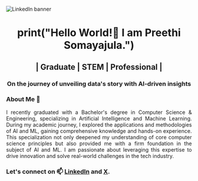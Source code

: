 ![LinkedIn banner](https://github.com/SnPreethi/SnPreethi/assets/170320349/525fc1fb-9e0c-408a-834c-5502630f01cf)

<h1 align="center">print("Hello World!👋 I am Preethi Somayajula.")</h1>
<h2 align="center">| Graduate | STEM | Professional |</h2>
<h3 align="center">On the journey of unveiling data's story with AI-driven insights</h3>

### About Me 💬
<p align="justify">I recently graduated with a Bachelor's degree in Computer Science & Engineering, specializing in Artificial Intelligence and Machine Learning. During my academic journey, I explored the applications and methodologies of AI and ML, gaining comprehensive knowledge and hands-on experience. This specialization not only deepened my understanding of core computer science principles but also provided me with a firm foundation in the subject of AI and ML. I am passionate about leveraging this expertise to drive innovation and solve real-world challenges in the tech industry.</p>

### Let's connect on 📫 <a href="https://www.linkedin.com/in/preethisomayajula/">LinkedIn</a> and <a href="https://x.com/sn_preethi_">X</a>.
